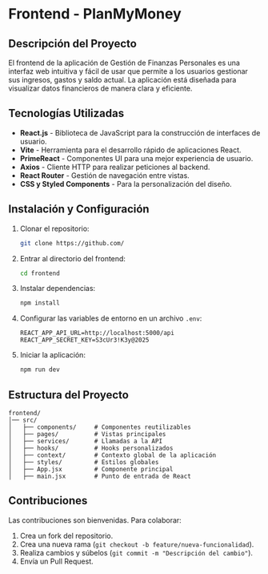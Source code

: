 # Frontend - PlanMyMoney

## Descripción del Proyecto
El frontend de la aplicación de Gestión de Finanzas Personales es una interfaz web intuitiva y fácil de usar que permite a los usuarios gestionar sus ingresos, gastos y saldo actual. La aplicación está diseñada para visualizar datos financieros de manera clara y eficiente.

## Tecnologías Utilizadas
- **React.js** - Biblioteca de JavaScript para la construcción de interfaces de usuario.
- **Vite** - Herramienta para el desarrollo rápido de aplicaciones React.
- **PrimeReact** - Componentes UI para una mejor experiencia de usuario.
- **Axios** - Cliente HTTP para realizar peticiones al backend.
- **React Router** - Gestión de navegación entre vistas.
- **CSS y Styled Components** - Para la personalización del diseño.

## Instalación y Configuración
1. Clonar el repositorio:
   ```sh
   git clone https://github.com/
   ```
2. Entrar al directorio del frontend:
   ```sh
   cd frontend
   ```
3. Instalar dependencias:
   ```sh
   npm install
   ```
4. Configurar las variables de entorno en un archivo `.env`:
   ```env
   REACT_APP_API_URL=http://localhost:5000/api
   REACT_APP_SECRET_KEY=S3cUr3!K3y@2025
   ```
5. Iniciar la aplicación:
   ```sh
   npm run dev
   ```

## Estructura del Proyecto
```
frontend/
│── src/
│   ├── components/     # Componentes reutilizables
│   ├── pages/          # Vistas principales
│   ├── services/       # Llamadas a la API
│   ├── hooks/          # Hooks personalizados
│   ├── context/        # Contexto global de la aplicación
│   ├── styles/         # Estilos globales
│   ├── App.jsx         # Componente principal
│   ├── main.jsx        # Punto de entrada de React
```

## Contribuciones
Las contribuciones son bienvenidas. Para colaborar:
1. Crea un fork del repositorio.
2. Crea una nueva rama (`git checkout -b feature/nueva-funcionalidad`).
3. Realiza cambios y súbelos (`git commit -m "Descripción del cambio"`).
4. Envía un Pull Request.
